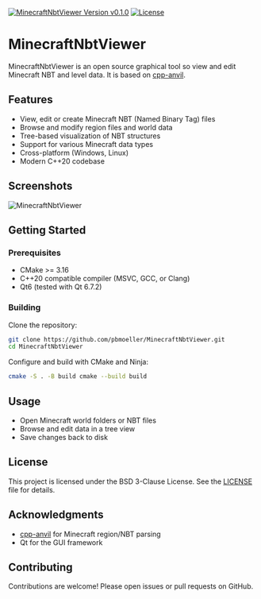 [![MinecraftNbtViewer Version v0.1.0](https://img.shields.io/badge/MinecraftNbtViewer-v0.1.0-green)](https://github.com/pbmoeller/MinecraftNbtViewer)
[![License](https://img.shields.io/badge/License-BSD_3--Clause-blue.svg)](https://github.com/pbmoeller/MinecraftNbtViewer/blob/main/LICENSE)

# MinecraftNbtViewer

MinecraftNbtViewer is an open source graphical tool so view and edit Minecraft NBT and level data.
It is based on [cpp-anvil](https://github.com/pbmoeller/cpp-anvil).

## Features

- View, edit or create Minecraft NBT (Named Binary Tag) files
- Browse and modify region files and world data
- Tree-based visualization of NBT structures
- Support for various Minecraft data types
- Cross-platform (Windows, Linux)
- Modern C++20 codebase

## Screenshots

![MinecraftNbtViewer](/doc/minecraft_nbt_viewer.png)

## Getting Started

### Prerequisites

- CMake >= 3.16
- C++20 compatible compiler (MSVC, GCC, or Clang)
- Qt6 (tested with Qt 6.7.2)

### Building

Clone the repository:

```bash
git clone https://github.com/pbmoeller/MinecraftNbtViewer.git 
cd MinecraftNbtViewer
```

Configure and build with CMake and Ninja:

```bash
cmake -S . -B build cmake --build build
```

## Usage

- Open Minecraft world folders or NBT files
- Browse and edit data in a tree view
- Save changes back to disk

## License

This project is licensed under the BSD 3-Clause License. See the [LICENSE](LICENSE) file for details.

## Acknowledgments

- [cpp-anvil](https://github.com/pbmoeller/cpp-anvil) for Minecraft region/NBT parsing
- Qt for the GUI framework

## Contributing

Contributions are welcome! Please open issues or pull requests on GitHub.